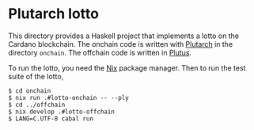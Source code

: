 # Plutarch lotto

This directory provides a Haskell project that implements a lotto on
the Cardano blockchain.
The onchain code is written with
[Plutarch](https://github.com/Plutonomicon/plutarch-plutus)
in the directory `onchain`.
The offchain code is written in
[Plutus](https://plutus.readthedocs.io/en/latest/).

To run the lotto, you need the [Nix](https://nixos.org) package manager.
Then to run the test suite of the lotto,
```command
$ cd onchain
$ nix run .#lotto-onchain -- --ply
$ cd ../offchain
$ nix develop .#lotto-offchain
$ LANG=C.UTF-8 cabal run
```
